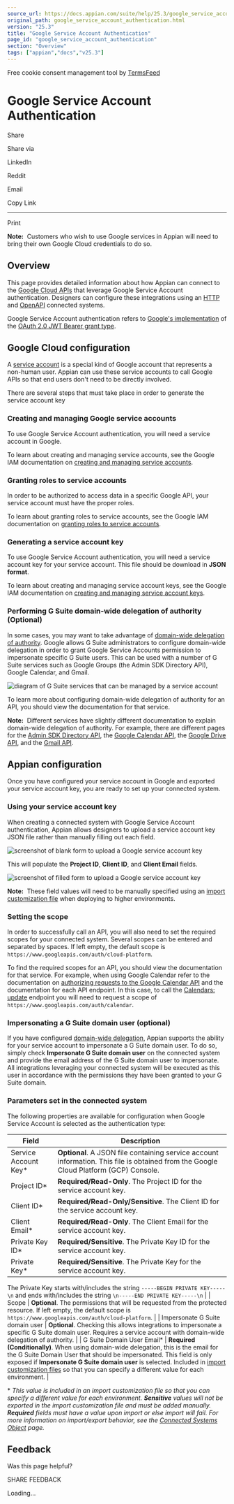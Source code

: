 ```yaml
---
source_url: https://docs.appian.com/suite/help/25.3/google_service_account_authentication.html
original_path: google_service_account_authentication.html
version: "25.3"
title: "Google Service Account Authentication"
page_id: "google_service_account_authentication"
section: "Overview"
tags: ["appian","docs","v25.3"]
---
```



Free cookie consent management tool by [TermsFeed](https://www.termsfeed.com/)

# Google Service Account Authentication

Share

Share via

LinkedIn

Reddit

Email

Copy Link

* * *

Print

**Note:**  Customers who wish to use Google services in Appian will need to bring their own Google Cloud credentials to do so.

## Overview

This page provides detailed information about how Appian can connect to the [Google Cloud APIs](https://console.cloud.google.com/apis/library) that leverage Google Service Account authentication. Designers can configure these integrations using an [HTTP](http-connected-system.html) and [OpenAPI](openapi-connected-system.html) connected systems.

Google Service Account authentication refers to [Google's implementation](https://developers.google.com/identity/protocols/oauth2/service-account) of the [OAuth 2.0 JWT Bearer grant type](https://tools.ietf.org/html/rfc7523#section-2.1).

## Google Cloud configuration

A [service account](https://cloud.google.com/iam/docs/understanding-service-accounts) is a special kind of Google account that represents a non-human user. Appian can use these service accounts to call Google APIs so that end users don't need to be directly involved.

There are several steps that must take place in order to generate the service account key

### Creating and managing Google service accounts

To use Google Service Account authentication, you will need a service account in Google.

To learn about creating and managing service accounts, see the Google IAM documentation on [creating and managing service accounts](https://cloud.google.com/iam/docs/creating-managing-service-accounts).

### Granting roles to service accounts

In order to be authorized to access data in a specific Google API, your service account must have the proper roles.

To learn about granting roles to service accounts, see the Google IAM documentation on [granting roles to service accounts](https://cloud.google.com/iam/docs/granting-roles-to-service-accounts).

### Generating a service account key

To use Google Service Account authentication, you will need a service account key for your service account. This file should be download in **JSON format**.

To learn about creating and managing service account keys, see the Google IAM documentation on [creating and managing service account keys](https://cloud.google.com/iam/docs/creating-managing-service-account-keys).

### Performing G Suite domain-wide delegation of authority (Optional)

In some cases, you may want to take advantage of [domain-wide delegation of authority](https://developers.google.com/identity/protocols/OAuth2ServiceAccount#delegatingauthority). Google allows G Suite administrators to configure domain-wide delegation in order to grant Google Service Accounts permission to impersonate specific G Suite users. This can be used with a number of G Suite services such as Google Groups (the Admin SDK Directory API), Google Calendar, and Gmail.

![diagram of G Suite services that can be managed by a service account](images/g_suite_dwd.png)

To learn more about configuring domain-wide delegation of authority for an API, you should view the documentation for that service.

**Note:**  Different services have slightly different documentation to explain domain-wide delegation of authority. For example, there are different pages for the [Admin SDK Directory API](https://developers.google.com/admin-sdk/directory/v1/guides/delegation), the [Google Calendar API](https://developers.google.com/calendar/auth#perform-g-suite-domain-wide-delegation-of-authority), the [Google Drive API](https://developers.google.com/drive/api/v3/about-auth#perform_g_suite_domain-wide_delegation_of_authority), and the [Gmail API](https://developers.google.com/gmail/api/guides/delegate_settings).

## Appian configuration

Once you have configured your service account in Google and exported your service account key, you are ready to set up your connected system.

### Using your service account key

When creating a connected system with Google Service Account authentication, Appian allows designers to upload a service account key JSON file rather than manually filling out each field.

![screenshot of blank form to upload a Google service account key ](images/gsa_image.png)

This will populate the **Project ID**, **Client ID**, and **Client Email** fields.

![screenshot of filled form to upload a Google service account key](images/gsa_image_filled.png)

**Note:**  These field values will need to be manually specified using an [import customization file](Managing_Import_Customization_Files.html) when deploying to higher environments.

### Setting the scope

In order to successfully call an API, you will also need to set the required scopes for your connected system. Several scopes can be entered and separated by spaces. If left empty, the default scope is `https://www.googleapis.com/auth/cloud-platform`.

To find the required scopes for an API, you should view the documentation for that service. For example, when using Google Calendar refer to the documentation on [authorizing requests to the Google Calendar API](https://developers.google.com/calendar/auth) and the documentation for each API endpoint. In this case, to call the [Calendars: update](https://developers.google.com/calendar/v3/reference/calendars/update?hl=en_US) endpoint you will need to request a scope of `https://www.googleapis.com/auth/calendar`.

### Impersonating a G Suite domain user (optional)

If you have configured [domain-wide delegation](#performing-g-suite-domain-wide-delegation-of-authority-optional), Appian supports the ability for your service account to impersonate a G Suite domain user. To do so, simply check **Impersonate G Suite domain user** on the connected system and provide the email address of the G Suite domain user to impersonate. All integrations leveraging your connected system will be executed as this user in accordance with the permissions they have been granted to your G Suite domain.

### Parameters set in the connected system

The following properties are available for configuration when Google Service Account is selected as the authentication type:

| Field | Description |
| --- | --- |
| Service Account Key\* | **Optional**. A JSON file containing service account information. This file is obtained from the Google Cloud Platform (GCP) Console. |
| Project ID\* | **Required/Read-Only**. The Project ID for the service account key. |
| Client ID\* | **Required/Read-Only/Sensitive**. The Client ID for the service account key. |
| Client Email\* | **Required/Read-Only**. The Client Email for the service account key. |
| Private Key ID\* | **Required/Sensitive**. The Private Key ID for the service account key. |
| Private Key\* | **Required/Sensitive**. The Private Key for the service account key.

The Private Key starts with/includes the string `-----BEGIN PRIVATE KEY-----\n` and ends with/includes the string `\n-----END PRIVATE KEY-----\n` |
| Scope | **Optional**. The permissions that will be requested from the protected resource. If left empty, the default scope is `https://www.googleapis.com/auth/cloud-platform`. |
| Impersonate G Suite domain user | **Optional**. Checking this allows integrations to impersonate a specific G Suite domain user. Requires a service account with domain-wide delegation of authority. |
| G Suite Domain User Email\* | **Required (Conditionally)**. When using domain-wide delegation, this is the email for the G Suite Domain User that should be impersonated. This field is only exposed if **Impersonate G Suite domain user** is selected. Included in [import customization files](Managing_Import_Customization_Files.html) so that you can specify a different value for each environment. |

\* _This value is included in an import customization file so that you can specify a different value for each environment. **Sensitive** values will not be exported in the import customization file and must be added manually. **Required** fields must have a value upon import or else import will fail. For more information on import/export behavior, see the [Connected Systems Object](Connected_System_Object.html#import-customization-file) page._

## Feedback

Was this page helpful?

SHARE FEEDBACK

Loading...